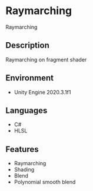 # Raymarching
Raymarching

Description
---
Raymarching on fragment shader

Environment
---
- Unity Engine 2020.3.1f1

Languages
---
- C#
- HLSL

Features
---
- Raymarching
- Shading
- Blend
- Polynomial smooth blend

